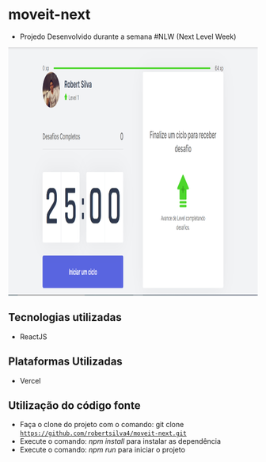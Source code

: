 # moveit-next
- Projedo Desenvolvido durante a semana #NLW (Next Level Week)

<a href="https://move-it-aih37fd35-robertsilva4.vercel.app"><img src="https://github.com/robertsilva4/moveit-next/blob/main/move-it.png" width="1100" height="500"></img></a>
## Tecnologias utilizadas
- ReactJS

## Plataformas Utilizadas
- Vercel

## Utilização do código fonte
- Faça o clone do projeto com o comando: git clone <code>https://github.com/robertsilva4/moveit-next.git</code>
- Execute o comando: *npm install* para instalar as dependência
- Execute o comando: *npm run* para iniciar o projeto

